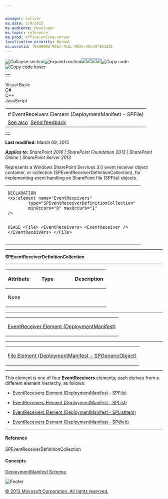 ```yaml
---


manager: soliver
ms.date: 3/9/2015
ms.audience: Developer
ms.topic: reference
ms.prod: office-online-server
localization_priority: Normal
ms.assetid: f9e0096d-95b1-4cbc-852e-e5ea9f163d25
---
```


![Collapse
section](../icons/collapse_all.gif "Collapse section")![Expand
section](../icons/expand_all.gif "Expand section")![](../icons/collapse_all.gif)![](../icons/expand_all.gif)![](../icons/dropdown.gif)![](../icons/dropdownHover.gif)![Copy
code](../icons/copycode.gif "Copy code")![Copy code
hover](../icons/copycodeHighlight.gif "Copy code hover")
<table>
<tbody>
<tr class="odd">
<td align="left"></td>
</tr>
</tbody>
</table>

Visual Basic  
C\#  
C++  
JavaScript  

<table>
<tbody>
<tr class="odd">
<td align="left"><span id="runningHeaderText"></span></td>
</tr>
<tr class="even">
<td align="left"># EventReceivers Element (DeploymentManifest - SPFile)</td>
</tr>
<tr class="odd">
<td align="left"><a href="#seeAlsoToggle">See also</a>  <span id="headfeedbackarea" class="feedbackhead"><a href="javascript:SubmitFeedback(&#39;docthis@Microsoft.com&#39;,&#39;&#39;,&#39;&#39;,&#39;&#39;,&#39;1.0.18082.1225&#39;,&#39;%0\dThank%20you%20for%20your%20feedback.%20The%20developer%20writing%20teams%20use%20your%20feedback%20to%20improve%20documentation.%20While%20we%20are%20reviewing%20your%20feedback,%20we%20may%20send%20you%20e-mail%20to%20ask%20for%20clarification%20or%20feedback%20on%20a%20solution.%20We%20do%20not%20use%20your%20e-mail%20address%20for%20any%20other%20purpose%20and%20we%20delete%20it%20after%20we%20finish%20our%20review.%0\AFor%20further%20information%20about%20the%20privacy%20policies%20of%20Microsoft,%20please%20see%20http://privacy.microsoft.com/en-us/default.aspx.%0\A%0\d&#39;,&#39;Customer%20feedback&#39;);">Send feedback</a></span></td>
</tr>
</tbody>
</table>

<table>
<colgroup>
<col width="100%" />
</colgroup>
<tbody>
<tr class="odd">
<td align="left"></td>
</tr>
</tbody>
</table>

**Last modified:** March 09, 2015

***Applies to:** SharePoint 2016 | SharePoint Foundation 2013 |
SharePoint Online | SharePoint Server 2013*

Represents a Windows SharePoint Services 3.0 event receiver object
container, or collection (<span sdata="cer"
target="T:Microsoft.SharePoint.SPEventReceiverDefinitionCollection"><span
class="nolink">SPEventReceiverDefinitionCollection</span></span>), for
implementing event handling on SharePoint file (<span sdata="cer"
target="T:Microsoft.SharePoint.SPFile"><span
class="nolink">SPFile</span></span>) objects.

<span codelanguage="other"></span>
<table>
<colgroup>
<col width="100%" />
</colgroup>
<tbody>
<tr class="odd">
<td align="left"><pre><code>DECLARATION
&lt;xs:element name=&quot;EventReceivers&quot;
        type=&quot;SPEventReceiverDefinitionCollection&quot; 
        minOccurs=&quot;0&quot; maxOccurs=&quot;1&quot; 
/&gt;

USAGE
&lt;File&gt;
        &lt;EventReceivers&gt;
                &lt;EventReceiver /&gt;
        &lt;/EventReceivers&gt;
&lt;/File&gt;</code></pre></td>
</tr>
</tbody>
</table>


-----------------------------------------------------------------------------------------------------------------------------------------------------------------------------------------

**SPEventReceiverDefinitionCollection**


-----------------------------------------------------------------------------------------------------------------------------------------------------------------------------------------------

<table>
<colgroup>
<col width="33%" />
<col width="33%" />
<col width="33%" />
</colgroup>
<thead>
<tr class="header">
<th align="left"><p>Attribute</p></th>
<th align="left"><p>Type</p></th>
<th align="left"><p>Description</p></th>
</tr>
</thead>
<tbody>
<tr class="odd">
<td align="left"><p>None</p></td>
<td align="left"><p></p></td>
<td align="left"><p></p></td>
</tr>
</tbody>
</table>


---------------------------------------------------------------------------------------------------------------------------------------------------------------------------------------------------

<table>
<colgroup>
<col width="100%" />
</colgroup>
<tbody>
<tr class="odd">
<td align="left"><p><span sdata="link"><a href="eventreceiver-element-deploymentmanifest.htm">EventReceiver Element (DeploymentManifest)</a></span></p></td>
</tr>
</tbody>
</table>


----------------------------------------------------------------------------------------------------------------------------------------------------------------------------------------------------

<table>
<colgroup>
<col width="100%" />
</colgroup>
<tbody>
<tr class="odd">
<td align="left"><p><span sdata="link"><a href="file-element-deploymentmanifestspgenericobject.htm">File Element (DeploymentManifest - SPGenericObject)</a></span></p></td>
</tr>
</tbody>
</table>


----------------------------------------------------------------------------------------------------------------------------------------------------------------------------------------------------------------------------

This element is one of four **EventReceivers**
elements; each derives from a different element hierarchy, as follows:

-   <span sdata="link">[EventReceivers Element (DeploymentManifest -
    SPFile)](eventreceivers-element-deploymentmanifestspfile.htm)</span>

-   <span sdata="link">[EventReceivers Element (DeploymentManifest -
    SPList)](eventreceivers-element-deploymentmanifestsplist.htm)</span>

-   <span sdata="link">[EventReceivers Element (DeploymentManifest -
    SPListItem)](eventreceivers-element-deploymentmanifestsplistitem.htm)</span>

-   <span sdata="link">[EventReceivers Element (DeploymentManifest -
    SPWeb)](eventreceivers-element-deploymentmanifestspweb.htm)</span>


-------------------------------------------------------------------------------------------------------------------------------------------------------------------------------------------

#### Reference

<span sdata="cer"
target="T:Microsoft.SharePoint.SPEventReceiverDefinitionCollection"><span
class="nolink">SPEventReceiverDefinitionCollection</span></span>

#### Concepts

<span sdata="link">[DeploymentManifest
Schema](deploymentmanifest-schema.htm)</span>

![Footer](../icons/footer.gif "Footer")

[© 2013 Microsoft Corporation. All rights
reserved.](office-2013-documentation-copyright-notice.htm)



